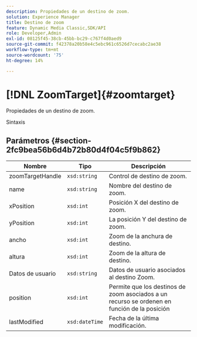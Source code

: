 ```yaml
---
description: Propiedades de un destino de zoom.
solution: Experience Manager
title: Destino de zoom
feature: Dynamic Media Classic,SDK/API
role: Developer,Admin
exl-id: 08125f45-38cb-45bb-bc29-c767f4d0aed9
source-git-commit: f42378a20b58e4c5ebc961c6526d7cecabc2ae38
workflow-type: tm+mt
source-wordcount: '75'
ht-degree: 14%

---
```


# [!DNL ZoomTarget]{#zoomtarget}

Propiedades de un destino de zoom.

Sintaxis

## Parámetros {#section-2fc9bea56b6d4b72b80d4f04c5f9b862}

| Nombre | Tipo | Descripción |
|---|---|---|
| zoomTargetHandle | `xsd:string` | Control de destino de zoom. |
| name | `xsd:string` | Nombre del destino de zoom. |
| xPosition | `xsd:int` | Posición X del destino de zoom. |
| yPosition | `xsd:int` | La posición Y del destino de zoom. |
| ancho | `xsd:int` | Zoom de la anchura de destino. |
| altura | `xsd:int` | Zoom de la altura de destino. |
| Datos de usuario | `xsd:string` | Datos de usuario asociados al destino Zoom. |
| position | `xsd:int` | Permite que los destinos de zoom asociados a un recurso se ordenen en función de la posición |
| lastModified | `xsd:dateTime` | Fecha de la última modificación. |
